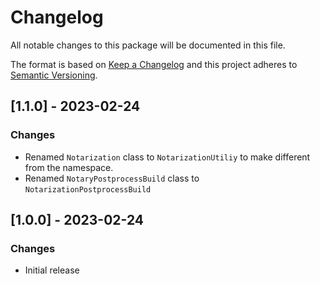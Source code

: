 # Changelog
All notable changes to this package will be documented in this file.

The format is based on [Keep a Changelog](http://keepachangelog.com/en/1.0.0/)
and this project adheres to [Semantic Versioning](http://semver.org/spec/v2.0.0.html).

## [1.1.0] - 2023-02-24
### Changes
- Renamed `Notarization` class to `NotarizationUtiliy` to make different from the namespace.
- Renamed `NotaryPostprocessBuild` class to `NotarizationPostprocessBuild`

## [1.0.0] - 2023-02-24
### Changes
- Initial release
